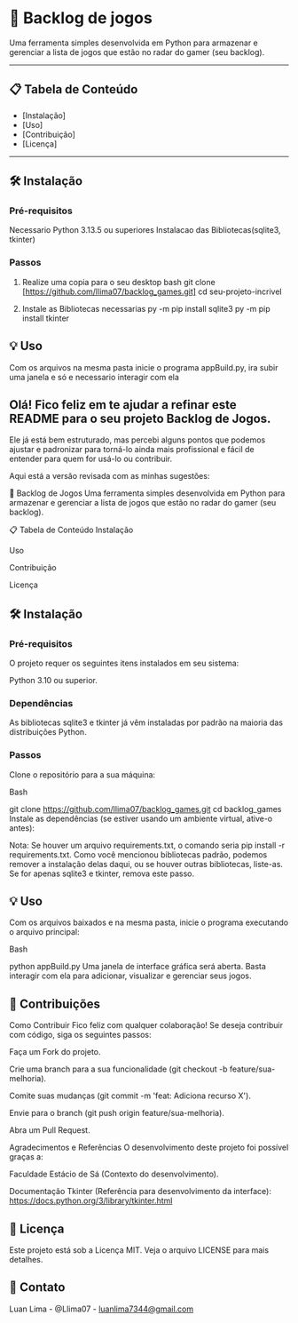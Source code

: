 # 🚀 Backlog de jogos

Uma ferramenta simples desenvolvida em Python para armazenar e gerenciar a lista de jogos que estão no radar do gamer (seu backlog).

---

## 📋 Tabela de Conteúdo

- [Instalação]
- [Uso]
- [Contribuição]
- [Licença]

---

## 🛠️ Instalação

### Pré-requisitos

Necessario Python 3.13.5 ou superiores
Instalacao das Bibliotecas(sqlite3, tkinter)

### Passos

1. Realize uma copia para o seu desktop
bash
git clone [https://github.com/llima07/backlog_games.git]
cd seu-projeto-incrivel

2. Instale as Bibliotecas necessarias
py -m pip install sqlite3
py -m pip install tkinter
 
## 💡 Uso

Com os arquivos na mesma pasta inicie o programa appBuild.py, ira subir uma janela e só e necessario interagir com ela

## Olá! Fico feliz em te ajudar a refinar este README para o seu projeto Backlog de Jogos.

Ele já está bem estruturado, mas percebi alguns pontos que podemos ajustar e padronizar para torná-lo ainda mais profissional e fácil de entender para quem for usá-lo ou contribuir.

Aqui está a versão revisada com as minhas sugestões:

🚀 Backlog de Jogos
Uma ferramenta simples desenvolvida em Python para armazenar e gerenciar a lista de jogos que estão no radar do gamer (seu backlog).

📋 Tabela de Conteúdo
Instalação

Uso

Contribuição

Licença

## 🛠️ Instalação

### Pré-requisitos
O projeto requer os seguintes itens instalados em seu sistema:

Python 3.10 ou superior.

### Dependências
As bibliotecas sqlite3 e tkinter já vêm instaladas por padrão na maioria das distribuições Python.

### Passos
Clone o repositório para a sua máquina:

Bash

git clone https://github.com/llima07/backlog_games.git
cd backlog_games
Instale as dependências (se estiver usando um ambiente virtual, ative-o antes):

Nota: Se houver um arquivo requirements.txt, o comando seria pip install -r requirements.txt. Como você mencionou bibliotecas padrão, podemos remover a instalação delas daqui, ou se houver outras bibliotecas, liste-as. Se for apenas sqlite3 e tkinter, remova este passo.

## 💡 Uso
Com os arquivos baixados e na mesma pasta, inicie o programa executando o arquivo principal:

Bash

python appBuild.py
Uma janela de interface gráfica será aberta. Basta interagir com ela para adicionar, visualizar e gerenciar seus jogos.

## 🤝 Contribuições
Como Contribuir
Fico feliz com qualquer colaboração! Se deseja contribuir com código, siga os seguintes passos:

Faça um Fork do projeto.

Crie uma branch para a sua funcionalidade (git checkout -b feature/sua-melhoria).

Comite suas mudanças (git commit -m 'feat: Adiciona recurso X').

Envie para o branch (git push origin feature/sua-melhoria).

Abra um Pull Request.

Agradecimentos e Referências
O desenvolvimento deste projeto foi possível graças a:

Faculdade Estácio de Sá (Contexto do desenvolvimento).

Documentação Tkinter (Referência para desenvolvimento da interface): https://docs.python.org/3/library/tkinter.html

## 📝 Licença
Este projeto está sob a Licença MIT. Veja o arquivo LICENSE para mais detalhes.

## 📧 Contato
Luan Lima - @Llima07 - luanlima7344@gmail.com